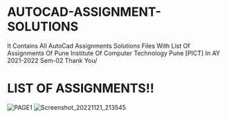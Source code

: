 # AUTOCAD-ASSIGNMENT-SOLUTIONS
It Contains All AutoCad Assignments Solutions Files With List Of Assignments
Of Pune Institute Of Computer Technology Pune [PICT] In AY 2021-2022 Sem-02 
Thank You/


# LIST OF ASSIGNMENTS!!
![PAGE1](https://user-images.githubusercontent.com/115220300/203105816-b2b90b45-55ab-4652-acdb-bb1a85849a18.png)
![Screenshot_20221121_213545](https://user-images.githubusercontent.com/115220300/203105820-a0aa2769-4c20-48d7-9364-ad2b9d62ad64.png)





